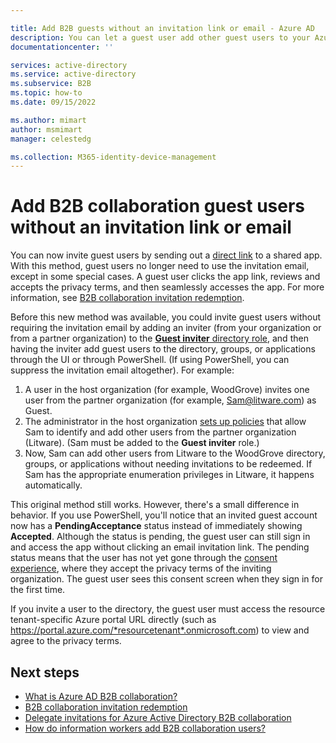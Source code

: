 ```yaml
---

title: Add B2B guests without an invitation link or email - Azure AD
description: You can let a guest user add other guest users to your Azure AD without redeeming an invitation in Azure Active Directory B2B collaboration.
documentationcenter: ''

services: active-directory
ms.service: active-directory
ms.subservice: B2B
ms.topic: how-to
ms.date: 09/15/2022

ms.author: mimart
author: msmimart
manager: celestedg

ms.collection: M365-identity-device-management
---
```


# Add B2B collaboration guest users without an invitation link or email

You can now invite guest users by sending out a [direct link](redemption-experience.md#redemption-through-a-direct-link) to a shared app. With this method, guest users no longer need to use the invitation email, except in some special cases. A guest user clicks the app link, reviews and accepts the privacy terms, and then seamlessly accesses the app. For more information, see [B2B collaboration invitation redemption](redemption-experience.md).

Before this new method was available, you could invite guest users without requiring the invitation email by adding an inviter (from your organization or from a partner organization) to the [**Guest inviter** directory role](external-collaboration-settings-configure.md#assign-the-guest-inviter-role-to-a-user), and then having the inviter add guest users to the directory, groups, or applications through the UI or through PowerShell. (If using PowerShell, you can suppress the invitation email altogether). For example:

1. A user in the host organization (for example, WoodGrove) invites one user from the partner organization (for example, Sam@litware.com) as Guest.
2. The administrator in the host organization [sets up policies](external-collaboration-settings-configure.md) that allow Sam to identify and add other users from the partner organization (Litware). (Sam must be added to the **Guest inviter** role.)
3. Now, Sam can add other users from Litware to the WoodGrove directory, groups, or applications without needing invitations to be redeemed. If Sam has the appropriate enumeration privileges in Litware, it happens automatically.
 
This  original method still works. However, there's a small difference in behavior. If you use PowerShell, you'll notice that an invited guest account now has a **PendingAcceptance** status instead of immediately showing **Accepted**. Although the status is pending, the guest user can still sign in and access the app without clicking an email invitation link. The pending status means that the user has not yet gone through the [consent experience](redemption-experience.md#consent-experience-for-the-guest), where they accept the privacy terms of the inviting organization. The guest user sees this consent screen when they sign in for the first time. 

If you invite a user to the directory, the guest user must access the resource tenant-specific Azure portal URL directly (such as https://portal.azure.com/*resourcetenant*.onmicrosoft.com) to view and agree to the privacy terms.

## Next steps

- [What is Azure AD B2B collaboration?](what-is-b2b.md)
- [B2B collaboration invitation redemption](redemption-experience.md)
- [Delegate invitations for Azure Active Directory B2B collaboration](external-collaboration-settings-configure.md)
- [How do information workers add B2B collaboration users?](add-users-information-worker.md)

